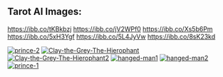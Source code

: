 ## Tarot AI Images:

https://ibb.co/tKBkbzj
https://ibb.co/jV2WPf0
https://ibb.co/Xs5b6Pm
https://ibb.co/5xH3Ygf
https://ibb.co/5L4JyVw
https://ibb.co/8sK23kd

<a href="https://ibb.co/tKBkbzj"><img src="https://i.ibb.co/LRSbCrj/prince-2.png" alt="prince-2" border="0"></a>
<a href="https://ibb.co/jV2WPf0"><img src="https://i.ibb.co/YDMyFQn/Clay-the-Grey-The-Hierophant.png" alt="Clay-the-Grey-The-Hierophant" border="0"></a>
<a href="https://ibb.co/Xs5b6Pm"><img src="https://i.ibb.co/MV1sKHq/Clay-the-Grey-The-Hierophant2.png" alt="Clay-the-Grey-The-Hierophant2" border="0"></a>
<a href="https://ibb.co/5xH3Ygf"><img src="https://i.ibb.co/Hp8yNfk/hanged-man1.png" alt="hanged-man1" border="0"></a>
<a href="https://ibb.co/5L4JyVw"><img src="https://i.ibb.co/w4g2X1j/hanged-man2.png" alt="hanged-man2" border="0"></a>
<a href="https://ibb.co/8sK23kd"><img src="https://i.ibb.co/T2vRXyb/prince-1.png" alt="prince-1" border="0"></a>